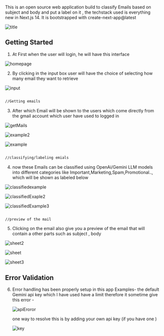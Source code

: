 This is an open source web application build to classify Emails based on subject and body and put a label on it , the techstack used is everything new in Next.js 14. It is bootstrapped with create-next-app@latest

![title](https://github.com/aa5hi5h/Sync-Mail/assets/156516764/fca861d0-5451-4c69-b9e4-58bbe55332d8)


## Getting Started

1) At First when the user will login, he will have this interface

  ![homepage](https://github.com/aa5hi5h/Sync-Mail/assets/156516764/aa5aafaa-3cee-4868-a6e5-421acaa75484)

2) By clicking in the input box user will have the choice of selecting how many email they want to retrieve

  ![input](https://github.com/aa5hi5h/Sync-Mail/assets/156516764/5748d87b-c6e3-4510-8d41-cf1e4b41fe1e)

```bash

//Getting emails

```

3) After which Email will be shown to the users which come directly from the gmail account which user have used to logged in 
   
  ![getMails](https://github.com/aa5hi5h/Sync-Mail/assets/156516764/117b9cb9-b3d3-4460-b890-d4de55731e84)

  ![example2](https://github.com/aa5hi5h/Sync-Mail/assets/156516764/8099bd48-2778-4c04-98eb-53589b026379)
  
  ![example](https://github.com/aa5hi5h/Sync-Mail/assets/156516764/8eab0606-cf36-4cc2-9509-0b5560cff907)

```bash

//classifying/labeling emials

```

4) now these Emails can be classified using OpenAi/Gemini LLM models into different categories like Important,Marketing,Spam,Promotional.., which will be shown as labeled below
   
  ![classifiedexample](https://github.com/aa5hi5h/Sync-Mail/assets/156516764/28eb0894-abdd-4e52-9104-3c58fb3b82e0)
  
  ![classifiedExaple2](https://github.com/aa5hi5h/Sync-Mail/assets/156516764/025ed8f6-be14-41d0-9564-d9a331c40c18)

  ![classifiedExample3](https://github.com/aa5hi5h/Sync-Mail/assets/156516764/edea7342-abf9-4b7f-bf89-8b391ed23729)

```bash

//preview of the mail

```

5) Clicking on the email also give you a preview of the email that will contain a other parts such as subject , body
   
  ![sheet2](https://github.com/aa5hi5h/Sync-Mail/assets/156516764/5afee405-fab0-4108-9b68-38e5d6a43afe)

  ![sheet](https://github.com/aa5hi5h/Sync-Mail/assets/156516764/833715fb-f78a-469f-af0d-f55116241705)

  ![sheet3](https://github.com/aa5hi5h/Sync-Mail/assets/156516764/f253bef3-c75e-4a83-8f03-c7e94a54b18c)

## Error Validation

6) Error handling has been properly setup in this app
   Examples- the default Gemini api key which I have used have a limit therefore it sometime give this error -
   
   ![apiEroror](https://github.com/aa5hi5h/Sync-Mail/assets/156516764/f771447e-4cb8-48c1-aa11-77b049df0ce7)
   
   one way to resolve this is by adding your own api key (if you have one )
   
   ![key](https://github.com/aa5hi5h/Sync-Mail/assets/156516764/224dd9a6-d47d-4179-abde-fd1d69369407)



